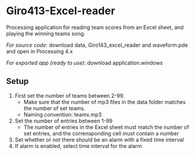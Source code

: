 # Giro413-Excel-reader
Processing application for reading team scores from an Excel sheet, and playing the winning teams song.

*For source code:* download data, Giro143_excel_reader and waveform.pde and open in Processing 4.x

*For exported app (ready to use):* download application.windows

## Setup
1. First set the number of teams between 2-99.
   - Make sure that the number of mp3 files in the data folder matches the number of set teams.
   - Naming convention: teamx.mp3 
2. Set the number of entries between 1-99
   - The number of entries in the Excel sheet must match the number of set entries, and the corrensponding cell must contain a number
3. Set whether or not there should be an alarm with a fixed time interval 
4. If alarm is enabled, select time interval for the alarm 
